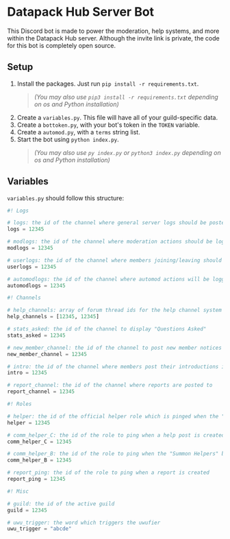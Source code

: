 # Datapack Hub Server Bot
This Discord bot is made to power the moderation, help systems, and more within the Datapack Hub server. Although the invite link is private, the code for this bot is completely open source.

## Setup
1. Install the packages. Just run `pip install -r requirements.txt`.
   > _(You may also use `pip3 install -r requirements.txt` depending on os and Python installation)_
2. Create a `variables.py`. This file will have all of your guild-specific data.
3. Create a `bottoken.py`, with your bot's token in the `TOKEN` variable.
4. Create a `automod.py`, with a `terms` string list.
5. Start the bot using `python index.py`.
   > _(You may also use `py index.py` or `python3 index.py` depending on os and Python installation)_

## Variables
`variables.py` should follow this structure:
```py
#! Logs

# logs: the id of the channel where general server logs should be posted to
logs = 12345

# modlogs: the id of the channel where moderation actions should be logged to
modlogs = 12345

# userlogs: the id of the channel where members joining/leaving should be logged to
userlogs = 12345

# automodlogs: the id of the channel where automod actions will be logged to
automodlogs = 12345

#! Channels

# help_channels: array of forum thread ids for the help channel system to work in
help_channels = [12345, 12345]

# stats_asked: the id of the channel to display "Questions Asked"
stats_asked = 12345

# new_member_channel: the id of the channel to post new member notices to
new_member_channel = 12345

# intro: the id of the channel where members post their introductions in
intro = 12345

# report_channel: the id of the channel where reports are posted to
report_channel = 12345

#! Roles

# helper: the id of the official helper role which is pinged when the "Summon Helpers" button is clicked
helper = 12345

# comm_helper_C: the id of the role to ping when a help post is created
comm_helper_C = 12345

# comm_helper_B: the id of the role to ping when the "Summon Helpers" button is clicked
comm_helper_B = 12345

# report_ping: the id of the role to ping when a report is created
report_ping = 12345

#! Misc

# guild: the id of the active guild
guild = 12345

# uwu_trigger: the word which triggers the uwufier
uwu_trigger = "abcde"
```
